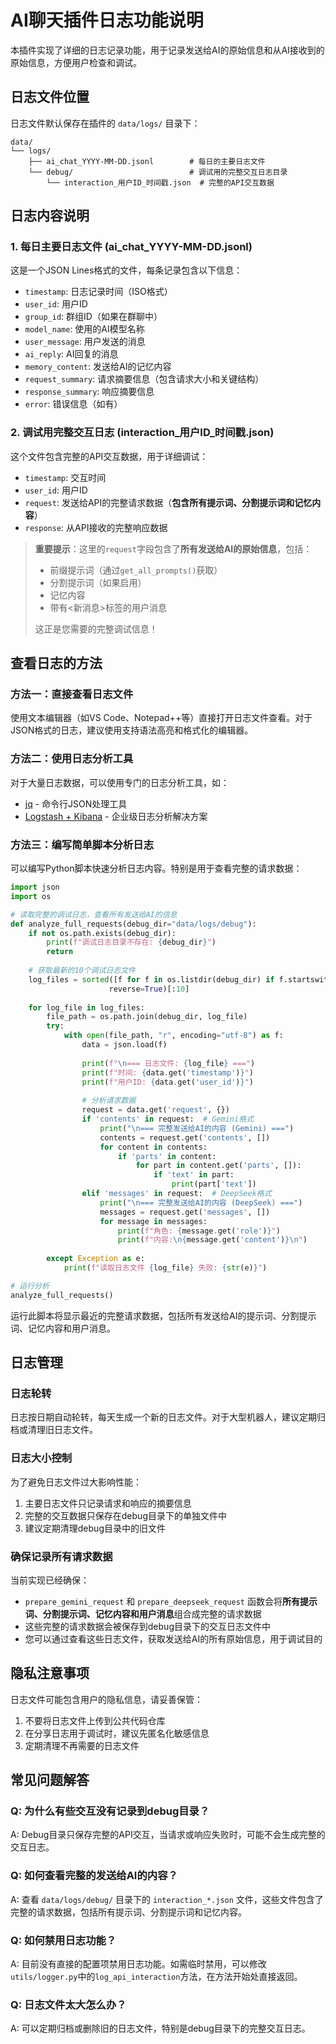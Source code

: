 # AI聊天插件日志功能说明

本插件实现了详细的日志记录功能，用于记录发送给AI的原始信息和从AI接收到的原始信息，方便用户检查和调试。

## 日志文件位置

日志文件默认保存在插件的 `data/logs/` 目录下：

```
data/
└── logs/
    ├── ai_chat_YYYY-MM-DD.jsonl        # 每日的主要日志文件
    └── debug/                          # 调试用的完整交互日志目录
        └── interaction_用户ID_时间戳.json  # 完整的API交互数据
```

## 日志内容说明

### 1. 每日主要日志文件 (ai_chat_YYYY-MM-DD.jsonl)

这是一个JSON Lines格式的文件，每条记录包含以下信息：

- `timestamp`: 日志记录时间（ISO格式）
- `user_id`: 用户ID
- `group_id`: 群组ID（如果在群聊中）
- `model_name`: 使用的AI模型名称
- `user_message`: 用户发送的消息
- `ai_reply`: AI回复的消息
- `memory_content`: 发送给AI的记忆内容
- `request_summary`: 请求摘要信息（包含请求大小和关键结构）
- `response_summary`: 响应摘要信息
- `error`: 错误信息（如有）

### 2. 调试用完整交互日志 (interaction_用户ID_时间戳.json)

这个文件包含完整的API交互数据，用于详细调试：

- `timestamp`: 交互时间
- `user_id`: 用户ID
- `request`: 发送给API的完整请求数据（**包含所有提示词、分割提示词和记忆内容**）
- `response`: 从API接收的完整响应数据

> **重要提示**：这里的`request`字段包含了**所有发送给AI的原始信息**，包括：
> - 前缀提示词（通过`get_all_prompts()`获取）
> - 分割提示词（如果启用）
> - 记忆内容
> - 带有<新消息>标签的用户消息
> 
> 这正是您需要的完整调试信息！

## 查看日志的方法

### 方法一：直接查看日志文件

使用文本编辑器（如VS Code、Notepad++等）直接打开日志文件查看。对于JSON格式的日志，建议使用支持语法高亮和格式化的编辑器。

### 方法二：使用日志分析工具

对于大量日志数据，可以使用专门的日志分析工具，如：
- [jq](https://stedolan.github.io/jq/) - 命令行JSON处理工具
- [Logstash + Kibana](https://www.elastic.co/elastic-stack/) - 企业级日志分析解决方案

### 方法三：编写简单脚本分析日志

可以编写Python脚本快速分析日志内容。特别是用于查看完整的请求数据：

```python
import json
import os

# 读取完整的调试日志，查看所有发送给AI的信息
def analyze_full_requests(debug_dir="data/logs/debug"):
    if not os.path.exists(debug_dir):
        print(f"调试日志目录不存在: {debug_dir}")
        return
    
    # 获取最新的10个调试日志文件
    log_files = sorted([f for f in os.listdir(debug_dir) if f.startswith("interaction_")], 
                      reverse=True)[:10]
    
    for log_file in log_files:
        file_path = os.path.join(debug_dir, log_file)
        try:
            with open(file_path, "r", encoding="utf-8") as f:
                data = json.load(f)
                
                print(f"\n=== 日志文件: {log_file} ===")
                print(f"时间: {data.get('timestamp')}")
                print(f"用户ID: {data.get('user_id')}")
                
                # 分析请求数据
                request = data.get('request', {})
                if 'contents' in request:  # Gemini格式
                    print("\n=== 完整发送给AI的内容 (Gemini) ===")
                    contents = request.get('contents', [])
                    for content in contents:
                        if 'parts' in content:
                            for part in content.get('parts', []):
                                if 'text' in part:
                                    print(part['text'])
                elif 'messages' in request:  # DeepSeek格式
                    print("\n=== 完整发送给AI的内容 (DeepSeek) ===")
                    messages = request.get('messages', [])
                    for message in messages:
                        print(f"角色: {message.get('role')}")
                        print(f"内容:\n{message.get('content')}\n")
                
        except Exception as e:
            print(f"读取日志文件 {log_file} 失败: {str(e)}")

# 运行分析
analyze_full_requests()
```

运行此脚本将显示最近的完整请求数据，包括所有发送给AI的提示词、分割提示词、记忆内容和用户消息。

## 日志管理

### 日志轮转

日志按日期自动轮转，每天生成一个新的日志文件。对于大型机器人，建议定期归档或清理旧日志文件。

### 日志大小控制

为了避免日志文件过大影响性能：
1. 主要日志文件只记录请求和响应的摘要信息
2. 完整的交互数据只保存在debug目录下的单独文件中
3. 建议定期清理debug目录中的旧文件

### 确保记录所有请求数据

当前实现已经确保：
- `prepare_gemini_request` 和 `prepare_deepseek_request` 函数会将**所有提示词、分割提示词、记忆内容和用户消息**组合成完整的请求数据
- 这些完整的请求数据会被保存到debug目录下的交互日志文件中
- 您可以通过查看这些日志文件，获取发送给AI的所有原始信息，用于调试目的

## 隐私注意事项

日志文件可能包含用户的隐私信息，请妥善保管：
1. 不要将日志文件上传到公共代码仓库
2. 在分享日志用于调试时，建议先匿名化敏感信息
3. 定期清理不再需要的日志文件

## 常见问题解答

### Q: 为什么有些交互没有记录到debug目录？
A: Debug目录只保存完整的API交互，当请求或响应失败时，可能不会生成完整的交互日志。

### Q: 如何查看完整的发送给AI的内容？
A: 查看 `data/logs/debug/` 目录下的 `interaction_*.json` 文件，这些文件包含了完整的请求数据，包括所有提示词、分割提示词和记忆内容。

### Q: 如何禁用日志功能？
A: 目前没有直接的配置项禁用日志功能。如需临时禁用，可以修改`utils/logger.py`中的`log_api_interaction`方法，在方法开始处直接返回。

### Q: 日志文件太大怎么办？
A: 可以定期归档或删除旧的日志文件，特别是debug目录下的完整交互日志。